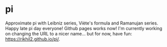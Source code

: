 # pi
Approximate pi with Leibniz series, Viète's formula and Ramanujan series. Happy late pi day everyone! Github pages works now! I'm currently working on changing the URL to a nicer name... but for now, have fun: https://rikhil2.github.io/pi/.
